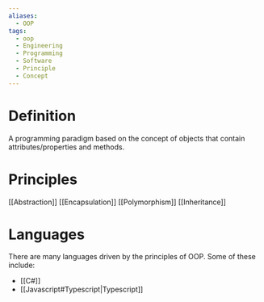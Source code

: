 ```yaml
---
aliases:
  - OOP
tags:
  - oop
  - Engineering
  - Programming
  - Software
  - Principle
  - Concept
---
```

# Definition
A programming paradigm based on the concept of objects that contain attributes/properties and methods.
# Principles
[[Abstraction]]
[[Encapsulation]]
[[Polymorphism]]
[[Inheritance]]
# Languages
There are many languages driven by the principles of OOP. Some of these include:
- [[C#]]
- [[Javascript#Typescript|Typescript]]